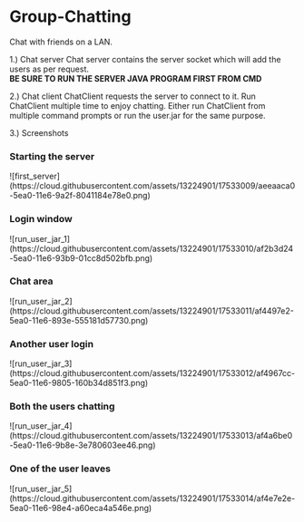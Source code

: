 # Group-Chatting
Chat with friends on a LAN.

1.)
Chat server
Chat server contains the server socket which will add the users as per request.
<br><b> BE SURE TO RUN THE SERVER JAVA PROGRAM FIRST FROM CMD</b>

2.)
Chat client
ChatClient requests the server to connect to it.
Run ChatClient multiple time to enjoy chatting.
Either run ChatClient from multiple command prompts or run the user.jar for the same purpose.

3.)
Screenshots
<h3>Starting the server </h3>
![first_server](https://cloud.githubusercontent.com/assets/13224901/17533009/aeeaaca0-5ea0-11e6-9a2f-8041184e78e0.png)
<h3>Login window</h3>
![run_user_jar_1](https://cloud.githubusercontent.com/assets/13224901/17533010/af2b3d24-5ea0-11e6-93b9-01cc8d502bfb.png)
<h3>Chat area </h3>
![run_user_jar_2](https://cloud.githubusercontent.com/assets/13224901/17533011/af4497e2-5ea0-11e6-893e-555181d57730.png)
<h3>Another user login</h3>
![run_user_jar_3](https://cloud.githubusercontent.com/assets/13224901/17533012/af4967cc-5ea0-11e6-9805-160b34d851f3.png)
<h3>Both the users chatting </h3>
![run_user_jar_4](https://cloud.githubusercontent.com/assets/13224901/17533013/af4a6be0-5ea0-11e6-9b8e-3e780603ee46.png)
<h3>One of the user leaves</h3>
![run_user_jar_5](https://cloud.githubusercontent.com/assets/13224901/17533014/af4e7e2e-5ea0-11e6-98e4-a60eca4a546e.png)
